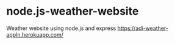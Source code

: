 # node.js-weather-website
Weather website using node.js and express
https://adi-weather-appln.herokuapp.com/

